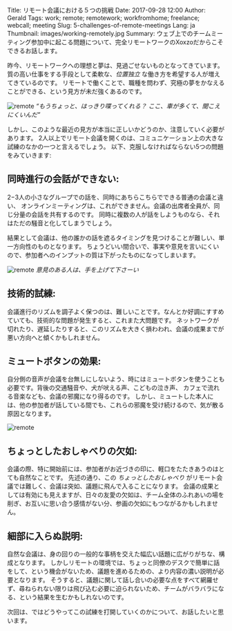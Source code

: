Title: リモート会議における５つの挑戦
Date: 2017-09-28 12:00
Author: Gerald
Tags: work; remote; remotework; workfromhome; freelance; webcall; meeting
Slug: 5-challenges-of-remote-meetings
Lang: ja
Thumbnail: images/working-remotely.jpg
Summary: ウェブ上でのチームミーティング参加中に起こる問題について、完全リモートワークのXoxzoだからこそできるお話します。
 
昨今、リモートワークへの理想と夢は、見過ごせないものとなってきています。
質の高い仕事をする手段として柔軟な、_位置独立_ な働き方を希望する人が増えてきているのです。
リモートで働くことで、職種を問わず、究極の夢をかなえることができる、という見方が未だ強くあるのです。

![remote](/images/working-remotely.jpg)
_“もうちょっと、はっきり喋ってくれる？ ここ、車が多くて、聞こえにくいんだ”_

しかし、このような最近の見方が本当に正しいかどうのか、注意していく必要があります。
2人以上でリモート会議を開くのは、コミュニケーション上の大きな試練のなかの一つと言えるでしょう。
以下、克服しなければならない5つの問題をみていきます:
 
## 同時進行の会話ができない:

2−3人の小さなグループでの話を、同時にあちらこちらでできる普通の会議と違い、
オンラインミーティングは、これができません。会議の出席者全員が、同じ分量の会話を共有するのです。
同時に複数の人が話をしようものなら、それはただの騒音と化してしまうでしょう。

結果として会議は、他の誰かの話を遮るタイミングを見つけることが難しい、単一方向性のものとなります。
ちょうどいい間合いで、事実や意見を言いにくいので、参加者へのインプットの質は下がったものになってしまいます。
 
![remote](/images/family-1-1024x566.png) 
_意見のある人は、手を上げて下さーい_

## 技術的試練:

会議進行のリズムを調子よく保つのは、難しいことです。なんとか好調にすすめていても、技術的な問題が発生すると、これまた大問題です。
ネットワークが切れたり、遅延したりすると、このリズムを大きく損わわれ、会議の成果までが悪い方向へと傾くかもしれません。

## ミュートボタンの効果:

自分側の音声が会議を台無しにしないよう、時にはミュートボタンを使うことも必要です。背後の交通騒音や、犬が吠える声、こどもの泣き声、
カフェで流れる音楽なども、会議の邪魔になり得るのです。
しかし、ミュートした本人には、他の参加者が話している間でも、これらの邪魔を受け続けるので、気が散る原因となります。

![remote](/images/work_from_home_jedi_council.jpg)
 
## ちょっとしたおしゃべりの欠如:

会議の際、特に開始前には、参加者がお近づきの印に、軽口をたたきあうのはとても自然なことです。
先述の通り、この _ちょっとしたおしゃべり_ がリモート会議では難しく、会議は突如、議題に飛んで入ることになります。
会議の成果としては有効にも見えますが、日々の友愛の欠如は、チーム全体のふれあいの場を削ぎ、お互いに思い合う感情がない分、参画の欠如にもつながるかもしれません。

## 細部に入らぬ説明:

自然な会議は、身の回りの一般的な事柄を交えた幅広い話題に広がりがちな、構成となります。
しかしリモートの環境では、ちょっと同僚のデスクで簡単に話をして、という機会がないため、議題を進めるための、より内容の濃い説明が必要となります。
そうすると、議題に関して話し合いの必要な点をすべて網羅せず、尋ねられない限りは飛び込む必要に迫られないため、チームがバラバラになる、という結果を生むかもしれないのです。 

次回は、ではどうやってこの試練を打開していくのかについて、お話したいと思います。
